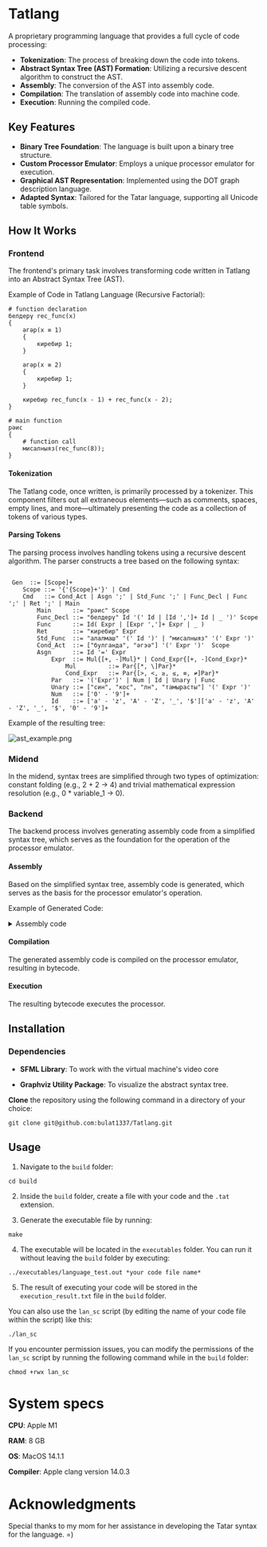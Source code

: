 # Tatlang


A proprietary programming language that provides a full cycle of code processing:
- **Tokenization**: The process of breaking down the code into tokens.
- **Abstract Syntax Tree (AST) Formation**: Utilizing a recursive descent algorithm to construct the AST.
- **Assembly**: The conversion of the AST into assembly code.
- **Compilation**: The translation of assembly code into machine code.
- **Execution**: Running the compiled code.

## Key Features

- **Binary Tree Foundation**: The language is built upon a binary tree structure.
- **Custom Processor Emulator**: Employs a unique processor emulator for execution.
- **Graphical AST Representation**: Implemented using the DOT graph description language.
- **Adapted Syntax**: Tailored for the Tatar language, supporting all Unicode table symbols.

## How It Works

### Frontend

The frontend's primary task involves transforming code written in Tatlang into an Abstract Syntax Tree (AST).

Example of Code in Tatlang Language (Recursive Factorial):

```
# function declaration
белдерү rec_func(x)
{
	әгәр(x ≡ 1)
	{
		киребир 1;
	}

	әгәр(x ≡ 2)
	{
		киребир 1;
	}

	киребир rec_func(x - 1) + rec_func(x - 2);
}

# main function
рәис
{
	# function call
	мисалныяз(rec_func(8));
}

```

#### Tokenization

The Tatlang code, once written, is primarily processed by a tokenizer. This component filters out all extraneous elements—such as comments, spaces, empty lines, and more—ultimately presenting the code as a collection of tokens of various types.

#### Parsing Tokens

The parsing process involves handling tokens using a recursive descent algorithm. The parser constructs a tree based on the following syntax:

```

 Gen  ::= [Scope]+
	Scope ::= '{'{Scope}+'}' | Cmd
	Cmd   ::= Cond_Act | Asgn ';' | Std_Func ';' | Func_Decl | Func ';' | Ret ';' | Main
		Main      ::= "рәис" Scope
		Func_Decl ::= "белдерү" Id '(' Id | [Id ',']+ Id | _ ')' Scope
		Func      ::= Id( Expr | [Expr ',']+ Expr | _ )
		Ret       ::= "киребир" Expr
		Std_Func  ::= "алалмаш" '(' Id ')' | "мисалныяз" '(' Expr ')'
		Cond_Act  ::= ["булганда", "әгэә"] '(' Expr ')'  Scope
		Asgn      ::= Id '=' Expr
			Expr  ::= Mul{[+, -]Mul}* | Cond_Expr{[+, -]Cond_Expr}*
				Mul   		::= Par{[*, \]Par}*
				Cond_Expr	::= Par{[>, <, ≥, ≤, ≡, ≠]Par}*
			Par   ::= '('Expr')' | Num | Id | Unary | Func
			Unary ::= ["син", "кос", "лн", "тамырасты"] '(' Expr ')'
			Num   ::= ['0' - '9']+
			Id    ::= ['a' - 'z', 'A' - 'Z', '_', '$']['a' - 'z', 'A' - 'Z', '_', '$', '0' - '9']+

```

Example of the resulting tree:

![ast_example.png](readme_imgs/root.png)

### Midend

In the midend, syntax trees are simplified through two types of optimization: constant folding (e.g., 2 + 2 -> 4) and trivial mathematical expression resolution (e.g., 0 * variable_1 -> 0).

### Backend

The backend process involves generating assembly code from a simplified syntax tree, which serves as the foundation for the operation of the processor emulator.

#### Assembly

Based on the simplified syntax tree, assembly code is generated, which serves as the basis for the processor emulator's operation.

Example of Generated Code:

<details>
  <summary>Assembly code</summary>
  
```
:rec_func
push 0
push 1,000000
push rbx
jne break_0
push 1
add
:break_0
push 0
add
push 0
je break_1
push 1,000000
pop rax
ret
:break_1
push 0
push 2,000000
push rbx
jne break_2
push 1
add
:break_2
push 0
add
push 0
je break_3
push 1,000000
pop rax
ret
:break_3
push rax
push rbx
push rbx
push 1,000000
sub
pop rbx
call rec_func
pop rbx
pop rcx
push rax
push rcx
pop rax
push rax
push rbx
push rcx
push rbx
push 2,000000
sub
pop rbx
call rec_func
pop rcx
pop rbx
pop rcx
push rax
push rcx
pop rax
add
pop rax
ret
ret
:main
push 8,000000
pop rbx
call rec_func
push rax
out
hlt
```

</details>

#### Compilation

The generated assembly code is compiled on the processor emulator, resulting in bytecode.

#### Execution

The resulting bytecode executes the processor.


## Installation

### Dependencies

- **SFML Library**: To work with the virtual machine's video core

- **Graphviz Utility Package**: To visualize the abstract syntax tree.

**Clone** the repository using the following command in a directory of your choice:

```
git clone git@github.com:bulat1337/Tatlang.git
```

## Usage

1) Navigate to the `build` folder:

```
cd build
```

2) Inside the `build` folder, create a file with your code and the `.tat` extension.

3) Generate the executable file by running:

```
make
```


4) The executable will be located in the `executables` folder. You can run it without leaving the `build` folder by executing:

```
../executables/language_test.out *your code file name*
```


5) The result of executing your code will be stored in the `execution_result.txt` file in the `build` folder.

You can also use the `lan_sc` script (by editing the name of your code file within the script) like this:

```
./lan_sc
```

If you encounter permission issues, you can modify the permissions of the `lan_sc` script by running the following command while in the `build` folder:

```
chmod +rwx lan_sc
```

# System specs

**CPU**: Apple M1

**RAM**: 8 GB

**OS**: MacOS 14.1.1

**Compiler**: Apple clang version 14.0.3

# Acknowledgments

Special thanks to my mom for her assistance in developing the Tatar syntax for the language. =)

